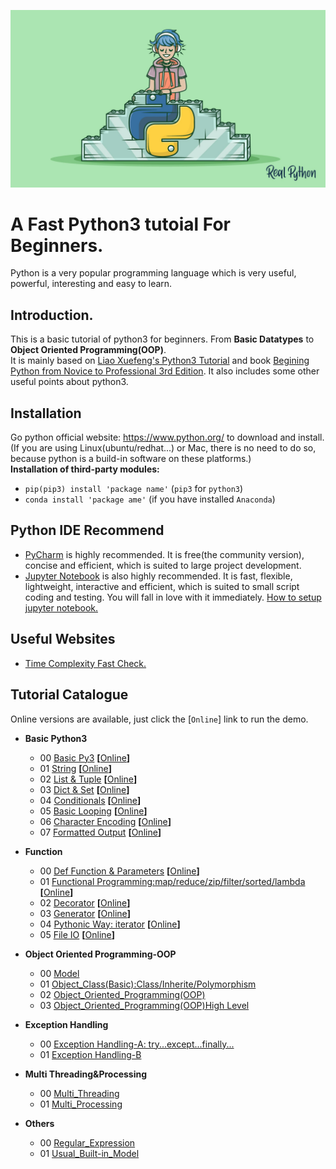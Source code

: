 ![](https://github.com/Huixxi/Fast-Py3/blob/master/images/a.jpg)
# A Fast Python3 tutoial For Beginners.  
Python is a very popular programming language which is very useful, powerful, interesting and easy to learn.  

## Introduction.
This is a basic tutorial of python3 for beginners. From **Basic Datatypes** to **Object Oriented Programming(OOP)**.   
It is mainly based on [Liao Xuefeng's Python3 Tutorial][1] and book [Begining Python from Novice to Professional 3rd Edition][2]. It also includes some other useful points about python3.  

## Installation
Go python official website: https://www.python.org/ to download and install.(If you are using Linux(ubuntu/redhat...) or Mac, there is no need to do so, because python is a build-in software on these platforms.)  
**Installation of third-party modules:**  
* `pip(pip3) install 'package name'` (`pip3` for `python3`)
* `conda install 'package ame'` (if you have installed `Anaconda`)

## Python IDE Recommend
* [PyCharm](https://www.jetbrains.com/pycharm/) is highly recommended. It is free(the community version), concise and efficient, which is suited to large project development.
* [Jupyter Notebook](https://jupyter.org/) is also highly recommended. It is fast, flexible, lightweight, interactive and efficient, which is suited to small script coding and testing. You will fall in love with it immediately. [How to setup jupyter notebook.][3]

## Useful Websites
* [Time Complexity Fast Check.](https://wiki.python.org/moin/TimeComplexity)

## Tutorial Catalogue
Online versions are available, just click the [`Online`] link to run the demo.
+ **Basic Python3**
  * 00 [Basic Py3][10] **[**[Online][100]**]**
  * 01 [String][11] **[**[Online][101]**]**
  * 02 [List & Tuple][12] **[**[Online][102]**]**
  * 03 [Dict & Set][13] **[**[Online][103]**]**
  * 04 [Conditionals][14] **[**[Online][104]**]**
  * 05 [Basic Looping][15] **[**[Online][105]**]**
  * 06 [Character Encoding][16] **[**[Online][106]**]**
  * 07 [Formatted Output][17] **[**[Online][107]**]**

+ **Function**
  * 00 [Def Function & Parameters][20] **[**[Online][200]**]**
  * 01 [Functional Programming:map/reduce/zip/filter/sorted/lambda][21] **[**[Online][201]**]**
  * 02 [Decorator][22] **[**[Online][202]**]**
  * 03 [Generator][23] **[**[Online][203]**]**
  * 04 [Pythonic Way: iterator][24] **[**[Online][204]**]**
  * 05 [File IO][25] **[**[Online][205]**]**

+ **Object Oriented Programming-OOP**
  * 00 [Model][30]
  * 01 [Object_Class(Basic):Class/Inherite/Polymorphism][31]
  * 02 [Object_Oriented_Programming(OOP)][32]
  * 03 [Object_Oriented_Programming(OOP)High Level][33]

+ **Exception Handling**
  * 00 [Exception Handling-A: try...except...finally...][40]
  * 01 [Exception Handling-B][41]

+ **Multi Threading&Processing**
  * 00 [Multi_Threading][50]
  * 01 [Multi_Processing][51]
  
+ **Others**
  * 00 [Regular_Expression][61]
  * 01 [Usual_Built-in_Model][62]






[1]: https://www.liaoxuefeng.com/wiki/0014316089557264a6b348958f449949df42a6d3a2e542c000
[2]: https://www.oreilly.com/library/view/beginning-python-from/9781484200285/
[3]: https://www.cycygogo.cn/2017/06/09/Linux%E6%9C%8D%E5%8A%A1%E5%99%A8%E4%B8%8A%E6%90%AD%E5%BB%BATensorFlow%E6%9C%BA%E5%99%A8%E5%AD%A6%E4%B9%A0%E7%8E%AF%E5%A2%83/



[10]: https://github.com/Huixxi/Fast-Py3/blob/master/00%20Basic%20Python3/00_Basic_Py3.ipynb
[11]: https://github.com/Huixxi/Fast-Py3/blob/master/00%20Basic%20Python3/01_String.ipynb
[12]: https://github.com/Huixxi/Fast-Py3/blob/master/00%20Basic%20Python3/02_List_Tuple.ipynb
[13]: https://github.com/Huixxi/Fast-Py3/blob/master/00%20Basic%20Python3/03_Dict_Set.ipynb
[14]: https://github.com/Huixxi/Fast-Py3/blob/master/00%20Basic%20Python3/04_Conditionals.ipynb
[15]: https://github.com/Huixxi/Fast-Py3/blob/master/00%20Basic%20Python3/05_Looping.ipynb
[16]: https://github.com/Huixxi/Fast-Py3/blob/master/00%20Basic%20Python3/06_Character_Encoding.ipynb
[17]: https://github.com/Huixxi/Fast-Py3/blob/master/00%20Basic%20Python3/07_Print_Methods.ipynb

[20]: https://github.com/Huixxi/Fast-Py3/blob/master/01%20Function/00_Def_Function.ipynb
[21]: https://github.com/Huixxi/Fast-Py3/blob/master/01%20Function/01_Function_Tools.ipynb
[22]: https://github.com/Huixxi/Fast-Py3/blob/master/01%20Function/02_Decorator.ipynb
[23]: https://github.com/Huixxi/Fast-Py3/blob/master/01%20Function/03_Generator.ipynb
[24]: https://github.com/Huixxi/Fast-Py3/blob/master/01%20Function/04_Pythonic_Way.ipynb
[25]: https://github.com/Huixxi/Fast-Py3/blob/master/01%20Function/05_FILE_IO.ipynb

[30]: https://github.com/Huixxi/Python3-For-Novice/blob/master/02%20Object%20Oriented%20Programming-OOP/00_Model.ipynb
[31]: https://github.com/Huixxi/Python3-For-Novice/blob/master/02%20Object%20Oriented%20Programming-OOP/01_Object_Class(Basic).ipynb
[32]: https://github.com/Huixxi/Python3-For-Novice/blob/master/02%20Object%20Oriented%20Programming-OOP/02_Object_Oriented_Programming(OOP).ipynb
[33]: https://github.com/Huixxi/Python3-For-Novice/blob/master/02%20Object%20Oriented%20Programming-OOP/03_Object_Oriented_Programming(OOP)_High_Level.ipynb

[40]: https://github.com/Huixxi/Python3-For-Novice/blob/master/03%20Exception%20Handling/00_Exception_Handling-A.ipynb
[41]: https://github.com/Huixxi/Python3-For-Novice/blob/master/03%20Exception%20Handling/01_Exception_Handling-B.ipynb

[50]: https://github.com/Huixxi/Python3-For-Novice/blob/master/04%20Multi%20Threading_Processing/00_Multi_Threading.ipynb
[51]: https://github.com/Huixxi/Python3-For-Novice/blob/master/04%20Multi%20Threading_Processing/01_Multi_Processing.ipynb

[61]: https://github.com/Huixxi/Python3-For-Novice/blob/master/05%20Others/00_Regular_Expression.ipynb
[62]: https://github.com/Huixxi/Python3-For-Novice/blob/master/05%20Others/01_Usual_Built-in_Model.ipynb


[100]: https://colab.research.google.com/drive/1MCXL3TyFveA7ByTnZ2lvisQhxvlkBJbx
[101]: https://colab.research.google.com/drive/1YrxK5Mm1OaiwlO5UdZvu-ZO-GBu898Oz
[102]: https://colab.research.google.com/drive/1U_x_--uB0Mp3ZL9zsND3garaPeOip13N
[103]: https://colab.research.google.com/drive/1-53UYLXoMdwjs5Wob_NYIZb2SWm7R6bV
[104]: https://colab.research.google.com/drive/1xQ_SvnaOoXU21ttERp5P-QWgE0_Td9Ee
[105]: https://colab.research.google.com/drive/1o69TicBWP9mL9T-W6yDXo07yi3Axy7vU
[106]: https://colab.research.google.com/drive/1iLD23S2iYaACKBIoeS7Xbigi_NsGLY6R
[107]: https://colab.research.google.com/drive/1itxOHfzc5E5B3Wrnj9e5EfsvxUNlw_Oi

[200]: https://colab.research.google.com/drive/17n80tonpWMo8L4nV3NwWUFjh60IVuI-P
[201]: https://colab.research.google.com/drive/1sT9NakRuhI1Jw1Rv_fR221aZ1TenavDA
[202]: https://colab.research.google.com/drive/1Rok7oCS1wws3KT7277m4l0nEl7nCnJSH
[203]: https://colab.research.google.com/drive/1QWC-BG3QRZbTjh0MFHcJbLQ2hm1XLOGR
[204]: https://colab.research.google.com/drive/17QAfi0SLWWsuEBbOvqf2myBXcj7gnD_u
[205]: https://colab.research.google.com/drive/1pOEFqMI9jStiy902gdyvZ1WwTg_lXGSp
